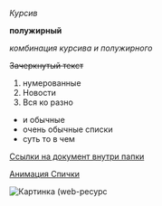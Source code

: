 
*Курсив*

**полужирный**

*комбинация курсива и полужирного*

~~Зачеркнутый текст~~

1. нумерованные
2. Новости
3. Вся ко разно

* и обычные
* очень обычные списки
* суть то в чем

[Ссылки на документ внутри папки](C:\Users\docto\Desktop\HomeWork\16.09.22\mdm.md)

[Анимация Спички](https://www.youtube.com/watch?v=MIKcZU9FnCo)

![Картинка (web-ресурс](https://upload.wikimedia.org/wikipedia/commons/thumb/f/f8/Python_logo_and_wordmark.svg/1920px-Python_logo_and_wordmark.svg.png)

